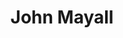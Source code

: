 ---
title: "John Mayall"
summary: "John Mayall, OBE is an English blues singer, guitarist, organist and songwriter, whose musical career spans over fifty years. Brother of and former spouse of ."
image: "john-mayall.jpg"
apple_music_artist_url: "https://music.apple.com/gb/artist/john-mayall/44649"
---